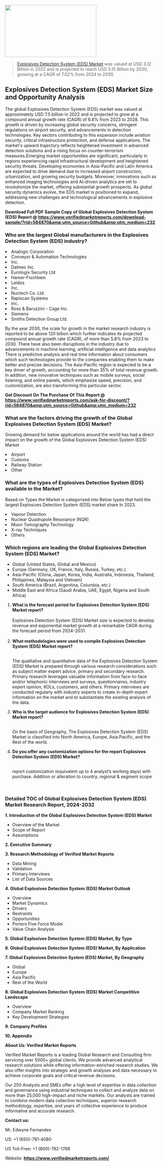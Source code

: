 
<img src="https://ffe5etoiles.com/wp-content/uploads/2024/12/MST1-300x171.png" alt="" width="300" height="171" class="alignnone size-medium wp-image-20088" /><blockquote><p><p><a href="https://www.verifiedmarketreports.com/download-sample/?rid=584870&utm_source=Github&utm_medium=232" target="_blank">Explosives Detection System (EDS) Market</a> was valued at USD 3.12 Billion in 2022 and is projected to reach USD 5.15 Billion by 2030, growing at a CAGR of 7.02% from 2024 to 2030.</p></blockquote><p><h2>Explosives Detection System (EDS) Market Size and Opportunity Analysis</h2>The global Explosives Detection System (EDS) market was valued at approximately USD 7.5 billion in 2022 and is projected to grow at a compound annual growth rate (CAGR) of 6.8% from 2023 to 2028. This growth is driven by increasing global security concerns, stringent regulations on airport security, and advancements in detection technologies. Key sectors contributing to this expansion include aviation security, critical infrastructure protection, and defense applications. The market's upward trajectory reflects heightened investment in advanced detection solutions and a rising focus on counter-terrorism measures.Emerging market opportunities are significant, particularly in regions experiencing rapid infrastructural development and heightened security threats. Developing economies in Asia-Pacific and Latin America are expected to drive demand due to increased airport construction, urbanization, and growing security budgets. Moreover, innovations such as enhanced imaging technologies and AI-driven analytics are set to revolutionize the market, offering substantial growth prospects. As global security dynamics evolve, the EDS market is positioned to expand, addressing new challenges and technological advancements in explosive detection.</p><p class=""><strong>Download Full PDF Sample Copy of Global Explosives Detection System (EDS) Report @ <a href="https://www.verifiedmarketreports.com/download-sample/?rid=584870&amp;utm_source=Github&amp;utm_medium=232" target="_blank">https://www.verifiedmarketreports.com/download-sample/?rid=584870&amp;utm_source=Github&amp;utm_medium=232</a></strong></p><h3 id="" class="">Who are the largest Global manufacturers in the Explosives Detection System (EDS) industry?</h3><p><li>Analogic Corporation</li><li> Conveyor & Automation Technologies</li><li> Inc.</li><li> Dalmec Inc.</li><li> Eurologix Security Ltd</li><li> Hamer-Fischbein</li><li> Leidos</li><li> Inc.</li><li> Nuctech Co. Ltd</li><li> Rapiscan Systems</li><li> Inc.</li><li> Ross & Baruzzini - Cage Inc.</li><li> Siemens</li><li> Smiths Detection Group Ltd.</li></p><div class=""><div class="" dir="" data-message-author-role="" data-message-id="" data-message-model-slug=""><div class=""><div class=""><div class=""><div class="" dir="" data-message-author-role="" data-message-id="" data-message-model-slug=""><div class=""><div class=""><p>By the year 2030, the scale for growth in the market research industry is reported to be above 120 billion which further indicates its projected compound annual growth rate (CAGR), of more than 5.8% from 2023 to 2030. There have also been disruptions in the industry due to advancements in machine learning, artificial intelligence and data analytics There is predictive analysis and real time information about consumers which such technologies provide to the companies enabling them to make better and precise decisions. The Asia-Pacific region is expected to be a key driver of growth, accounting for more than 35% of total revenue growth. In addition, new innovative techniques such as mobile surveys, social listening, and online panels, which emphasize speed, precision, and customization, are also transforming this particular sector.</p><p><strong>Get Discount On The Purchase Of This Report @&nbsp; <a href="https://www.verifiedmarketreports.com/ask-for-discount/?rid=584870&amp;utm_source=Github&amp;utm_medium=232" target="_blank">https://www.verifiedmarketreports.com/ask-for-discount/?rid=584870&amp;utm_source=Github&amp;utm_medium=232</a></strong></p></div></div></div></div></div></div></div></div><h3 id="" class="">What are the factors driving the growth of the Global Explosives Detection System (EDS) Market?</h3><p id="" class="">Growing demand for below applications around the world has had a direct impact on the growth of the Global Explosives Detection System (EDS) Market</p><p id="" class=""><li>Airport</li><li> Customs</li><li> Railway Station</li><li> Other</li></p><h3 id="" class="">What are the types of Explosives Detection System (EDS) available in the Market?</h3><p id="" class="">Based on Types the Market is categorized into Below types that held the largest Explosives Detection System (EDS) market share In 2023.</p><p id="" class=""><li>Vapour Detection</li><li> Nuclear Quadrupole Resonance (NQR)</li><li> Muon Tomography Technology</li><li> X-ray Techniques</li><li> Others</li></p><h3 id="" class="">Which regions are leading the Global Explosives Detection System (EDS) Market?</h3><ul><li>Global (United States, Global and Mexico)</li><li>Europe (Germany, UK, France, Italy, Russia, Turkey, etc.)</li><li>Asia-Pacific (China, Japan, Korea, India, Australia, Indonesia, Thailand, Philippines, Malaysia and Vietnam)</li><li>South America (Brazil, Argentina, Columbia, etc.)</li><li>Middle East and Africa (Saudi Arabia, UAE, Egypt, Nigeria and South Africa)</li></ul><p><ol><li><strong>What is the forecast period for Explosives Detection System (EDS) Market report?<br /></strong><br /><span data-sheets-root="1" data-sheets-value="{&quot;1&quot;:2,&quot;2&quot;:&quot;XXXX size is expected to develop revenue and exponential market growth at a remarkable CAGR during the forecast period from 2024&ndash;2030.&quot;}" data-sheets-userformat="{&quot;2&quot;:12674,&quot;4&quot;:{&quot;1&quot;:2,&quot;2&quot;:16776960},&quot;10&quot;:2,&quot;11&quot;:0,&quot;15&quot;:&quot;Arial&quot;,&quot;16&quot;:12}">Explosives Detection System (EDS) Market size is expected to develop revenue and exponential market growth at a remarkable CAGR during the forecast period from 2024&ndash;2031.</span><br /><br /></li><li><strong>What methodologies were used to compile Explosives Detection System (EDS) Market report?<br /><br /></strong><p>The qualitative and quantitative data of the&nbsp;Explosives Detection System (EDS) Market is prepared through various research considerations such as subject matter expert advice, primary and secondary research. Primary research leverages valuable information from face-to-face and/or telephonic interviews and surveys, questionnaires, industry expert opinion, KOLs, customers, and others. Primary interviews are conducted regularly with industry experts to create in-depth expert information on the market and to substantiate the existing analysis of the data.&nbsp;</p></li><li><strong>Who is the target audience for Explosives Detection System (EDS) Market report?<br /><br /></strong><p>On the basis of Geography, The&nbsp;Explosives Detection System (EDS) Market is classified into North America, Europe, Asia Pacific, and the Rest of the world.</p></li><li><strong>Do you offer any customization options for the report Explosives Detection System (EDS) Market?<br /><br /></strong><p>report customization (equivalent up to 4 analyst&rsquo;s working days) with purchase. Addition or alteration to country, regional &amp; segment scope</p><p>&nbsp;</p></li></ol></p><h3 id="" class="">Detailed TOC of Global Explosives Detection System (EDS) Market Research Report, 2024-2032</h3><p id="" class=""><strong>1. Introduction of the Global Explosives Detection System (EDS) Market</strong></p><ul><li>Overview of the Market</li><li>Scope of Report</li><li>Assumptions</li></ul><p id="" class=""><strong>2. Executive Summary</strong></p><p id="" class=""><strong>3. Research Methodology of&nbsp;Verified Market Reports</strong></p><ul><li>Data Mining</li><li>Validation</li><li>Primary Interviews</li><li>List of Data Sources</li></ul><p id="" class=""><strong>4. Global Explosives Detection System (EDS) Market Outlook</strong></p><ul><li>Overview</li><li>Market Dynamics</li><li>Drivers</li><li>Restraints</li><li>Opportunities</li><li>Porters Five Force Model</li><li>Value Chain Analysis</li></ul><p id="" class=""><strong>5. Global Explosives Detection System (EDS) Market, By&nbsp;Type</strong></p><p id="" class=""><strong>6. Global Explosives Detection System (EDS) Market, By Application</strong></p><p id="" class=""><strong>7. Global Explosives Detection System (EDS) Market, By Geography</strong></p><ul><li>Global</li><li>Europe</li><li>Asia Pacific</li><li>Rest of the World</li></ul><p id="" class=""><strong>8. Global Explosives Detection System (EDS) Market Competitive Landscape</strong></p><ul><li>Overview</li><li>Company Market Ranking</li><li>Key Development Strategies</li></ul><p id="" class=""><strong>9. Company Profiles</strong></p><p id="" class=""><strong>10. Appendix</strong></p><p id="" class=""><strong>About Us: Verified Market Reports</strong></p><p id="" class="">Verified Market Reports is a leading Global Research and Consulting firm servicing over 5000+ global clients. We provide advanced analytical research solutions while offering information-enriched research studies. We also offer insights into strategic and growth analyses and data necessary to achieve corporate goals and critical revenue decisions.</p><p id="" class="">Our 250 Analysts and SMEs offer a high level of expertise in data collection and governance using industrial techniques to collect and analyze data on more than 25,000 high-impact and niche markets. Our analysts are trained to combine modern data collection techniques, superior research methodology, expertise, and years of collective experience to produce informative and accurate research.</p><p id="" class=""><strong>Contact us:</strong></p><p id="" class="">Mr. Edwyne Fernandes</p><p id="" class="">US: +1 (650)-781-4080</p><p id="" class="">US Toll-Free: +1 (800)-782-1768</p><p id="" class="">Website: <a target="" data-test-app-aware-link=""><strong>https://www.verifiedmarketreports.com/</strong></a></p>
